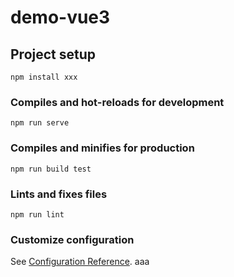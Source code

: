# demo-vue3

## Project setup

```
npm install xxx
```

### Compiles and hot-reloads for development

```
npm run serve
```

### Compiles and minifies for production

```
npm run build test
```

### Lints and fixes files

```
npm run lint
```

### Customize configuration

See [Configuration Reference](https://cli.vuejs.org/config/).
aaa
